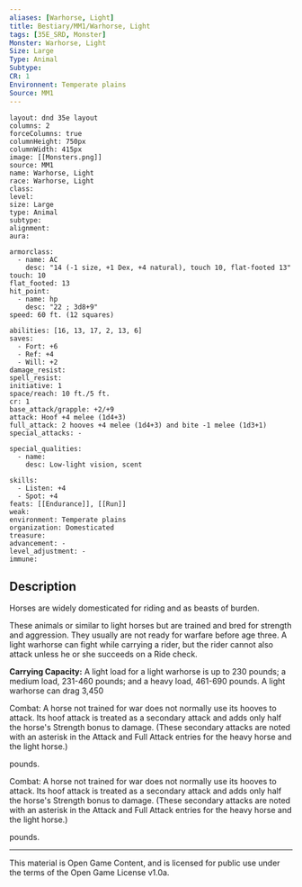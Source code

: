 ```yaml
---
aliases: [Warhorse, Light]
title: Bestiary/MM1/Warhorse, Light
tags: [35E_SRD, Monster]
Monster: Warhorse, Light
Size: Large
Type: Animal
Subtype: 
CR: 1
Environnent: Temperate plains
Source: MM1
---
```


```statblock
layout: dnd 35e layout
columns: 2
forceColumns: true
columnHeight: 750px
columnWidth: 415px
image: [[Monsters.png]]
source: MM1
name: Warhorse, Light
race: Warhorse, Light
class: 
level: 
size: Large
type: Animal
subtype: 
alignment: 
aura: 

armorclass:
  - name: AC
    desc: "14 (-1 size, +1 Dex, +4 natural), touch 10, flat-footed 13"
touch: 10
flat_footed: 13
hit_point:
  - name: hp
    desc: "22 ; 3d8+9"
speed: 60 ft. (12 squares)

abilities: [16, 13, 17, 2, 13, 6]
saves:
  - Fort: +6
  - Ref: +4
  - Will: +2
damage_resist: 
spell_resist: 
initiative: 1
space/reach: 10 ft./5 ft.
cr: 1
base_attack/grapple: +2/+9
attack: Hoof +4 melee (1d4+3)
full_attack: 2 hooves +4 melee (1d4+3) and bite -1 melee (1d3+1)
special_attacks: -

special_qualities:
  - name: 
    desc: Low-light vision, scent

skills:
  - Listen: +4
  - Spot: +4
feats: [[Endurance]], [[Run]]
weak: 
environment: Temperate plains
organization: Domesticated
treasure: 
advancement: -
level_adjustment: -
immune: 
```

## Description

<p>Horses are widely domesticated for riding and as beasts of burden.</p>
<p>These animals or similar to light horses but are trained and bred for strength and aggression. They usually are not ready for warfare before age three. A light warhorse can fight while carrying a rider, but the rider cannot also attack unless he or she succeeds on a Ride check.</p>
<p>
            <b>Carrying Capacity:</b> A light load for a light warhorse is up to 230 pounds; a medium load, 231-460 pounds; and a heavy load, 461-690 pounds. A light warhorse can drag 3,450 <p>Combat: A horse not trained for war does not normally use its hooves to attack. Its hoof attack is treated as a secondary attack and adds only half the horse's Strength bonus to damage. (These secondary attacks are noted with an asterisk in the Attack and Full Attack entries for the heavy horse and the light horse.)</p> pounds.</p>
<p>Combat: A horse not trained for war does not normally use its hooves to attack. Its hoof attack is treated as a secondary attack and adds only half the horse's Strength bonus to damage. (These secondary attacks are noted with an asterisk in the Attack and Full Attack entries for the heavy horse and the light horse.)</p> pounds.

---

This material is Open Game Content, and is licensed for public use under
the terms of the Open Game License v1.0a.
